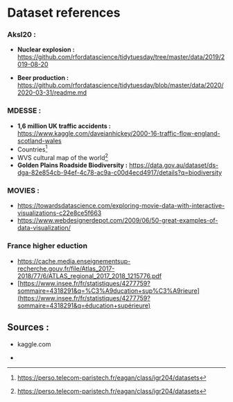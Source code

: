 # Dataset references	



### Aksl20 :

- **Nuclear explosion :** https://github.com/rfordatascience/tidytuesday/tree/master/data/2019/2019-08-20

- **Beer production :** https://github.com/rfordatascience/tidytuesday/blob/master/data/2020/2020-03-31/readme.md

  

### MDESSE :

- **1,6 million UK traffic accidents :** https://www.kaggle.com/daveianhickey/2000-16-traffic-flow-england-scotland-wales
- Countries[^1]
- WVS cultural map of the world[^1]
- **Golden Plains Roadside Biodiversity :** https://data.gov.au/dataset/ds-dga-82e854cb-94ef-4c78-ac9a-c00d4ecd4917/details?q=biodiversity



### MOVIES : 

- https://towardsdatascience.com/exploring-movie-data-with-interactive-visualizations-c22e8ce5f663
- https://www.webdesignerdepot.com/2009/06/50-great-examples-of-data-visualization/



### France higher eduction 

- https://cache.media.enseignementsup-recherche.gouv.fr/file/Atlas_2017-2018/77/6/ATLAS_regional_2017_2018_1215776.pdf
- [https://www.insee.fr/fr/statistiques/4277759?sommaire=4318291&q=%C3%A9ducation+sup%C3%A9rieure](https://www.insee.fr/fr/statistiques/4277759?sommaire=4318291&q=éducation+supérieure)



## Sources :

- kaggle.com

- [^1]:https://perso.telecom-paristech.fr/eagan/class/igr204/datasets 